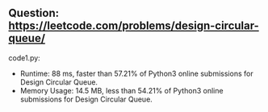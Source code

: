 ## Question: https://leetcode.com/problems/design-circular-queue/

code1.py:
* Runtime: 88 ms, faster than 57.21% of Python3 online submissions for Design Circular Queue.
* Memory Usage: 14.5 MB, less than 54.21% of Python3 online submissions for Design Circular Queue.